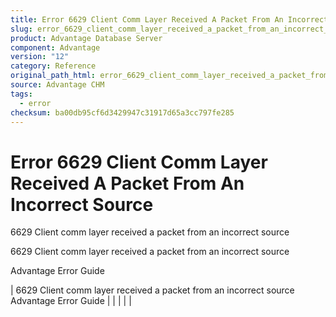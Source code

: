 ```yaml
---
title: Error 6629 Client Comm Layer Received A Packet From An Incorrect Source
slug: error_6629_client_comm_layer_received_a_packet_from_an_incorrect_source
product: Advantage Database Server
component: Advantage
version: "12"
category: Reference
original_path_html: error_6629_client_comm_layer_received_a_packet_from_an_incorrect_source.htm
source: Advantage CHM
tags:
  - error
checksum: ba00db95cf6d3429947c31917d65a3cc797fe285
---
```


# Error 6629 Client Comm Layer Received A Packet From An Incorrect Source

6629 Client comm layer received a packet from an incorrect source

6629 Client comm layer received a packet from an incorrect source

Advantage Error Guide

| 6629 Client comm layer received a packet from an incorrect source  Advantage Error Guide |  |  |  |  |
